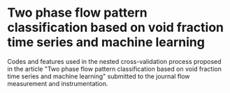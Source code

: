 # Two phase flow pattern classification based on void fraction time series and machine learning



Codes and features used in the nested cross-validation process proposed in the article "Two phase flow pattern classification based on void fraction time series and machine learning" submitted to the journal flow measurement and instrumentation.

